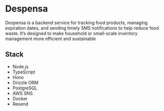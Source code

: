 # Despensa 

Despensa is a backend service for tracking food products, managing expiration dates, and sending timely SMS notifications to help reduce food waste. It’s designed to make household or small-scale inventory management more efficient and sustainable

## Stack

- Node.js
- TypeScript	
- Hono	
- Drizzle ORM	
- PostgreSQL
- AWS SNS
- Docker
- Resend
